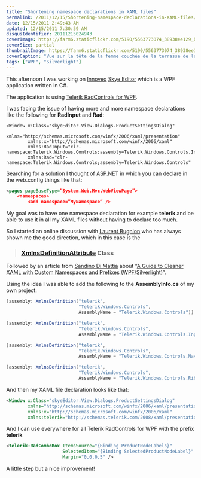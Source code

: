 ```yaml
---
title: "Shortening namespace declarations in XAML files"
permalink: /2011/12/15/Shortening-namespace-declarations-in-XAML-files/
date: 12/15/2011 2:49:43 AM
updated: 12/15/2011 7:30:59 AM
disqusIdentifier: 20111215024943
coverImage: https://farm6.staticflickr.com/5190/5563773074_38938ee129_b.jpg
coverSize: partial
thumbnailImage: https://farm6.staticflickr.com/5190/5563773074_38938ee129_q.jpg
coverCaption: "Vue sur la tête de la femme couchée de la terrasse de la villa cannelle, Le Diamant, Martinique"
tags: ["WPF", "Silverlight"]
---
```

<!--[![Vue sur la tête de la femme couchée de la terrasse de la villa cannelle](http://farm6.staticflickr.com/5190/5563773074_38938ee129_m.jpg)](http://www.flickr.com/photos/laurentkempe/5563773074/ "Vue sur la tête de la femme couchée de la terrasse de la villa cannelle by Laurent Kempé, on Flickr")-->
This afternoon I was working on [Innoveo](http://www.innoveo.com/) [Skye Editor](http://www.innoveo.com/SoftwareSolution.aspx) which is a WPF application written in C#. 

The application is using [Telerik RadControls for WPF](http://www.telerik.com/products/wpf.aspx). 
<!-- more -->

I was facing the issue of having more and more namespace declarations like the following for **RadInput** and **Rad**:


```xaml
<Window x:Class="skyeEditor.View.Dialogs.ProductSettingsDialog"
        xmlns="http://schemas.microsoft.com/winfx/2006/xaml/presentation"
        xmlns:x="http://schemas.microsoft.com/winfx/2006/xaml"
        xmlns:RadInput="clr-namespace:Telerik.Windows.Controls;assembly=Telerik.Windows.Controls.Input"
        xmlns:Rad="clr-namespace:Telerik.Windows.Controls;assembly=Telerik.Windows.Controls"
```

Searching for a solution I thought of ASP.NET in which you can declare in the web.config things like that:

```xml
<pages pageBaseType=”System.Web.Mvc.WebViewPage”>
    <namespaces>
        <add namespace=”MyNamespace” />
```

My goal was to have one namespace declaration for example **telerik** and be able to use it in all my XAML files without having to declare too much. 

So I started an online discussion with [Laurent Bugnion](http://www.galasoft.ch/intro_en.html) who has always shown me the good direction, which in this case is the 

> ### [XmlnsDefinitionAttribute](http://msdn.microsoft.com/en-us/library/system.windows.markup.xmlnsdefinitionattribute.aspx) Class

Followed by an article from [Sandino Di Mattia](http://blog.sandrinodimattia.net/) about “[A Guide to Cleaner XAML with Custom Namespaces and Prefixes (WPF/Silverlight)](http://www.codeproject.com/KB/silverlight/xaml_custom_namespaces.aspx?adcid=2499&azid=85&PageFlow=FixedWidth)”.

Using the idea I was able to add the following to the **AssemblyInfo.cs** of my own project:

```csharp
[assembly: XmlnsDefinition("telerik",
                           "Telerik.Windows.Controls",
                           AssemblyName = "Telerik.Windows.Controls")]

[assembly: XmlnsDefinition("telerik",
                           "Telerik.Windows.Controls",
                           AssemblyName = "Telerik.Windows.Controls.Input")]

[assembly: XmlnsDefinition("telerik",
                           "Telerik.Windows.Controls",
                           AssemblyName = "Telerik.Windows.Controls.Navigation")]

[assembly: XmlnsDefinition("telerik",
                           "Telerik.Windows.Controls",
                           AssemblyName = "Telerik.Windows.Controls.RibbonView")]
```
And then my XAML file declaration looks like that:


```xml
<Window x:Class="skyeEditor.View.Dialogs.ProductSettingsDialog"
        xmlns="http://schemas.microsoft.com/winfx/2006/xaml/presentation"
        xmlns:x="http://schemas.microsoft.com/winfx/2006/xaml"
        xmlns:telerik="http://schemas.telerik.com/2008/xaml/presentation"
```

And I can use everywhere for all Telerik RadControls for WPF with the prefix **telerik** 

```xml
<telerik:RadComboBox ItemsSource="{Binding ProductNodeLabels}"
                     SelectedItem="{Binding SelectedProductNodeLabel}"
                     Margin="0,0,0,5" />
```

A little step but a nice improvement!
